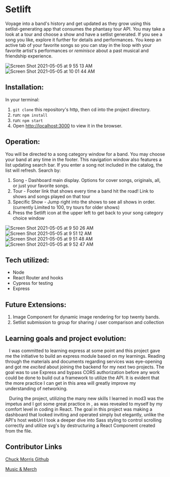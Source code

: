 # Setlift

Voyage into a band's history and get updated as they grow using this setlist-generating app that consumes the phantasy tour API. You may take a look at a tour and choose a show and have a setlist generated. If you see a song you like, explore it further for details and performances. You keep an active tab of your favorite songs so you can stay in the loop with your favorite artist's performances or *reminisce* about a past musical and friendship experience.

![Screen Shot 2021-05-05 at 9 55 13 AM](https://user-images.githubusercontent.com/71858456/117171527-2dc56200-ad88-11eb-9ca2-ae5966aaac24.png)
![Screen Shot 2021-05-05 at 10 01 44 AM](https://user-images.githubusercontent.com/71858456/117172315-f0150900-ad88-11eb-95d2-33e5a55a79de.png)


## Installation:
In your terminal:


1. `git clone` this repository's http, then cd into the project directory.
2. run: `npm install`
3. run: `npm start`
4. Open [http://localhost:3000](http://localhost:3000) to view it in the browser.


## Operation:
You will be directed to a song category window for a band. You may choose your band at any time in the footer. 
This navigation window also features a list updating search bar.  If you enter a song not included in the catalog, the list will refresh. 
Search by:
1. Song  -  Dashboard main display. Options for cover songs, originals, all, or just your favorite songs.
2. Tour - Footer link that shows every time a band hit the road! Link to shows and songs played on that tour
3. Specific Show - Jump right into the shows to see all shows in order.  (currently Limited to 100, try tours for older shows)
4. Press the Setlift icon at the upper left to get back to your song category choice window

![Screen Shot 2021-05-05 at 9 50 26 AM](https://user-images.githubusercontent.com/71858456/117171105-d3c49c80-ad87-11eb-8e55-150d1f4d913a.png)
![Screen Shot 2021-05-05 at 9 51 12 AM](https://user-images.githubusercontent.com/71858456/117171125-d7582380-ad87-11eb-8370-c39faf97fe4a.png)
![Screen Shot 2021-05-05 at 9 51 48 AM](https://user-images.githubusercontent.com/71858456/117171146-db844100-ad87-11eb-8402-e882821965d8.png)
![Screen Shot 2021-05-05 at 9 52 47 AM](https://user-images.githubusercontent.com/71858456/117171678-52213e80-ad88-11eb-83d1-26e68e953311.png)


## Tech utilized:
* Node
* React Router and hooks
* Cypress for testing
* Express

## Future Extensions:
1. Image Component for dynamic image rendering for top twenty bands.
2. Setlist submission to group for sharing / user comparison and collection

## Learning goals and project evolution:
&nbsp;&nbsp;&nbsp;I was committed to learning express at some point and this project gave me the initiative to build an express module based on my learnings.  Reading through the materials and documents regarding services was eye-opening and got me *excited* about joining the backend for my next two projects.  The goal was to use Express and bypass CORS authorization before any work could be done to build out a framework to utilize the API.  It is evident that the more practice I can get in this area will greatly improve my understanding of networking.  


&nbsp;&nbsp;&nbsp;During the project, utilizing the many new skills I learned in mod3 was the impetus and I got some great practice in , as was revealed to myself by my comfort level in coding in React.  The goal in this project was making a dashboard that looked inviting and operated simply but elegantly, unlike the API's host webUrl I took a deeper dive into Sass styling to control scrolling correctly and utilize svg's by destructuring a React Component created from the file.
   
## Contributor Links
[Chuck Morris Github](https://github.com/percworld)


[Music & Merch](http://www/lotusvibes.com)

